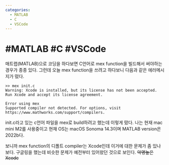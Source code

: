 ```yaml
---
categories:
  - MATLAB
  - C
  - VSCode
---
```


# #MATLAB #C #VSCode

매트랩(MATLAB)으로 코딩을 하다보면 C언어로 mex function을 빌드해서 써야하는 경우가 종종 있다. 그런데 오늘 mex function을 쓰려고 하다보니 다음과 같은 에러메시지가 떴다.

```
>> mex init.c
Warning: Xcode is installed, but its license has not been accepted. Run Xcode and accept its license agreement.
 
Error using mex
Supported compiler not detected. For options, visit https://www.mathworks.com/support/compilers.
```
init.c라고 있는 c언어 파일을 mex로 build하려고 했는데 이렇게 떴다. 나는 현재 mac mini M2를 사용중이고 현재 OS는 macOS Sonoma 14.3이며 MATLAB version은 2022b다.

보니까 mex function의 디폴트 compiler는 Xcode인데 이거에 대한 문제가 좀 있나보다. 구글링을 했는데 비슷한 문제가 예전부터 있어왔던 것으로 보인다. ~~악명높은 Xcode~~

<!--stackedit_data:
eyJoaXN0b3J5IjpbLTI2ODU3NjE5M119
-->